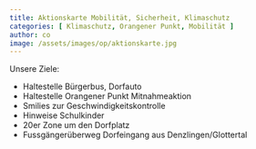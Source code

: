 ```yaml
---
title: Aktionskarte Mobilität, Sicherheit, Klimaschutz
categories: [ Klimaschutz, Orangener Punkt, Mobilität ]
author: co
image: /assets/images/op/aktionskarte.jpg
---
```

Unsere Ziele:

* Haltestelle Bürgerbus, Dorfauto
* Haltestelle Orangener Punkt Mitnahmeaktion
* Smilies zur Geschwindigkeitskontrolle
* Hinweise Schulkinder
* 20er Zone um den Dorfplatz
* Fussgängerüberweg Dorfeingang aus Denzlingen/Glottertal